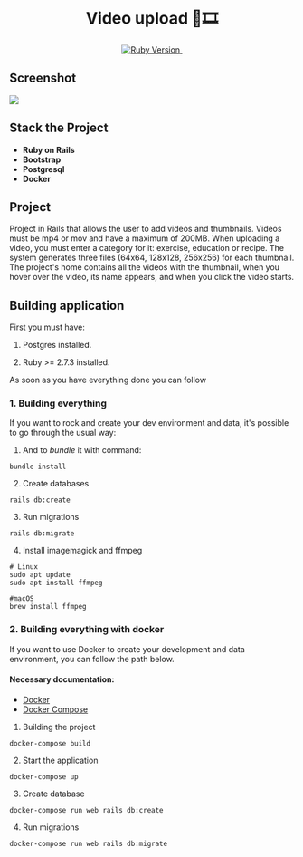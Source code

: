 <h1 align="center">Video upload 🎥🎞</h1>

<p align="center">
  <a href="https://ruby-doc.org/core-2.7.3/">
    <img alt="Ruby Version" src="https://img.shields.io/badge/Ruby-2.7.3 -green.svg" target="_blank">
  </a>
  <a href="https://guides.rubyonrails.org/6_1_release_notes.html">
    <img alt="" src="https://img.shields.io/badge/Rails-~> 6.0.4-blue.svg" target="_blank">
  </a>
</p>


## Screenshot
![](https://github.com/RaquelLima7/LIMA_20220319/blob/master/app/assets/images/LIMA_20220319%20.gif)

## Stack the Project

- **Ruby on Rails**
- **Bootstrap**
- **Postgresql**
- **Docker**

## Project
Project in Rails that allows the user to add videos and thumbnails.
Videos must be mp4 or mov and have a maximum of 200MB.
When uploading a video, you must enter a category for it: exercise, education or recipe.
The system generates three files (64x64, 128x128, 256x256) for each thumbnail.
The project's home contains all the videos with the thumbnail, when you hover over the video, its name appears, and when you click the video starts.

## Building application

First you must have:

1. Postgres installed.

2. Ruby >= 2.7.3 installed.

As soon as you have everything done you can follow

### 1. Building everything

If you want to rock and create your dev environment and data, it's possible to go through the usual way:

1. And to *bundle* it with command:
```
bundle install
```

2. Create databases
```
rails db:create
```

3. Run migrations
```
rails db:migrate
```
4. Install imagemagick and ffmpeg

```
# Linux
sudo apt update
sudo apt install ffmpeg

#macOS
brew install ffmpeg
```
### 2. Building everything with docker

If you want to use Docker to create your development and data environment, you can follow the path below.

#### Necessary documentation:
- [Docker](https://docs.docker.com/engine/install/ubuntu/)
- [Docker Compose](https://docs.docker.com/compose/install/)

1. Building the project
```
docker-compose build
```

2. Start the application
```
docker-compose up
```

3. Create database
```
docker-compose run web rails db:create
```

4. Run migrations
```
docker-compose run web rails db:migrate
```
